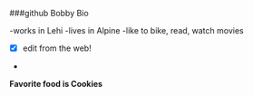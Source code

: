 ###github Bobby Bio

-works in Lehi
-lives in Alpine
-like to bike, read, watch movies
- [x] edit from the web!
- 
**Favorite food is Cookies**




